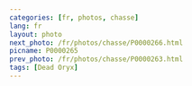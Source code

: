 ```yaml
---
categories: [fr, photos, chasse]
lang: fr
layout: photo
next_photo: /fr/photos/chasse/P0000266.html
picname: P0000265
prev_photo: /fr/photos/chasse/P0000263.html
tags: [Dead Oryx]
---
```

